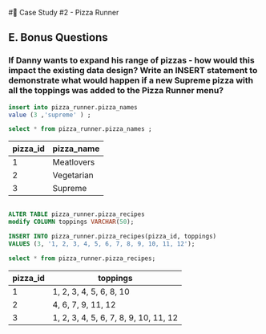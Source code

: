 
#🍕 Case Study #2 - Pizza Runner
## E. Bonus Questions
### If Danny wants to expand his range of pizzas - how would this impact the existing data design? Write an INSERT statement to demonstrate what would happen if a new Supreme pizza with all the toppings was added to the Pizza Runner menu?

```sql
insert into pizza_runner.pizza_names
value (3 ,'supreme' ) ;
```

```sql
select * from pizza_runner.pizza_names ;
```
| pizza_id | pizza_name  |
|----------|-------------|
| 1        | Meatlovers  |
| 2        | Vegetarian  |
| 3        | Supreme     |

```sql 

ALTER TABLE pizza_runner.pizza_recipes
modify COLUMN toppings VARCHAR(50);

INSERT INTO pizza_runner.pizza_recipes(pizza_id, toppings)
VALUES (3, '1, 2, 3, 4, 5, 6, 7, 8, 9, 10, 11, 12');
```
```sql
select * from pizza_runner.pizza_recipes;
```
| pizza_id | toppings                            |
|----------|-------------------------------------|
| 1        | 1, 2, 3, 4, 5, 6, 8, 10              |
| 2        | 4, 6, 7, 9, 11, 12                  |
| 3        | 1, 2, 3, 4, 5, 6, 7, 8, 9, 10, 11, 12|

